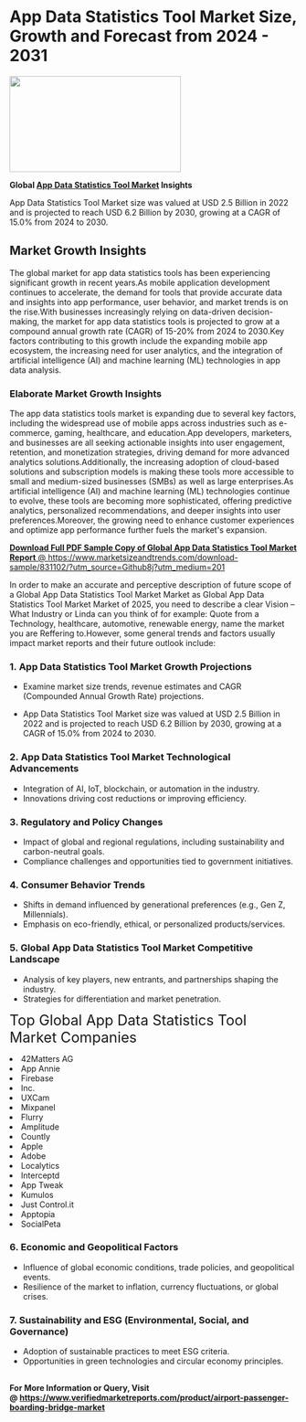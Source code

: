 <H1>App Data Statistics Tool Market Size, Growth and Forecast from 2024 - 2031</H1><img class="aligncenter size-medium wp-image-584254" src="https://thirdeyenews.in/wp-content/uploads/2024/09/Global-Market-Research-300x168.jpeg" alt="" width="300" height="168" /><p><strong>Global&nbsp;<a href="https://www.marketsizeandtrends.com/download-sample/831102/?utm_source=Github8j?utm_medium=201">App Data Statistics Tool Market</a> Insights</strong></p><p>App Data Statistics Tool Market size was valued at USD 2.5 Billion in 2022 and is projected to reach USD 6.2 Billion by 2030, growing at a CAGR of 15.0% from 2024 to 2030.</p><p><h2>Market Growth Insights</h2> <p>The global market for app data statistics tools has been experiencing significant growth in recent years.As mobile application development continues to accelerate, the demand for tools that provide accurate data and insights into app performance, user behavior, and market trends is on the rise.With businesses increasingly relying on data-driven decision-making, the market for app data statistics tools is projected to grow at a compound annual growth rate (CAGR) of 15-20% from 2024 to 2030.Key factors contributing to this growth include the expanding mobile app ecosystem, the increasing need for user analytics, and the integration of artificial intelligence (AI) and machine learning (ML) technologies in app data analysis.</p> <p><a href="#"></a></p> <h3>Elaborate Market Growth Insights</h3> <p>The app data statistics tools market is expanding due to several key factors, including the widespread use of mobile apps across industries such as e-commerce, gaming, healthcare, and education.App developers, marketers, and businesses are all seeking actionable insights into user engagement, retention, and monetization strategies, driving demand for more advanced analytics solutions.Additionally, the increasing adoption of cloud-based solutions and subscription models is making these tools more accessible to small and medium-sized businesses (SMBs) as well as large enterprises.As artificial intelligence (AI) and machine learning (ML) technologies continue to evolve, these tools are becoming more sophisticated, offering predictive analytics, personalized recommendations, and deeper insights into user preferences.Moreover, the growing need to enhance customer experiences and optimize app performance further fuels the market's expansion.</p> <p><a href="#"></p><p><span class=""><strong>Download Full PDF Sample Copy of Global App Data Statistics Tool Market Report</strong> @ <a href="https://www.marketsizeandtrends.com/download-sample/831102/?utm_source=Github8j?utm_medium=201" target="_blank">https://www.marketsizeandtrends.com/download-sample/831102/?utm_source=Github8j?utm_medium=201</a></span></p><p>In order to make an accurate and perceptive description of future scope of a Global&nbsp;App Data Statistics Tool Market Market as Global&nbsp;App Data Statistics Tool Market Market of 2025, you need to describe a clear Vision &ndash; What Industry or Linda can you think of for example: Quote from a Technology, healthcare, automotive, renewable energy, name the market you are Reffering to.However, some general trends and factors usually impact market reports and their future outlook include:</p><h3>1.&nbsp;<strong>App Data Statistics Tool Market Growth Projections</strong></h3><ul><li>Examine market size trends, revenue estimates and CAGR (Compounded Annual Growth Rate) projections.</li><li><p>App Data Statistics Tool Market size was valued at USD 2.5 Billion in 2022 and is projected to reach USD 6.2 Billion by 2030, growing at a CAGR of 15.0% from 2024 to 2030.</p></li></ul><h3>2.&nbsp;<strong>App Data Statistics Tool Market Technological Advancements</strong></h3><ul><li>Integration of AI, IoT, blockchain, or automation in the industry.</li><li>Innovations driving cost reductions or improving efficiency.</li></ul><h3>3.&nbsp;<strong>Regulatory and Policy Changes</strong></h3><ul><li>Impact of global and regional regulations, including sustainability and carbon-neutral goals.</li><li>Compliance challenges and opportunities tied to government initiatives.</li></ul><h3>4.&nbsp;<strong>Consumer Behavior Trends</strong></h3><ul><li>Shifts in demand influenced by generational preferences (e.g., Gen Z, Millennials).</li><li>Emphasis on eco-friendly, ethical, or personalized products/services.</li></ul><h3>5.&nbsp;<strong>Global App Data Statistics Tool Market Competitive Landscape</strong></h3><ul><li>Analysis of key players, new entrants, and partnerships shaping the industry.</li><li>Strategies for differentiation and market penetration.</li></ul><p data-pm-slice="1 1 []"><span style="color: inherit; font-family: inherit; font-size: 25px;">Top Global App Data Statistics Tool Market Companies</span></p><div class="" data-test-id=""><p><li>42Matters AG</li><li> App Annie</li><li> Firebase</li><li> Inc.</li><li> UXCam</li><li> Mixpanel</li><li> Flurry</li><li> Amplitude</li><li> Countly</li><li> Apple</li><li> Adobe</li><li> Localytics</li><li> Interceptd</li><li> App Tweak</li><li> Kumulos</li><li> Just Control.it</li><li> Apptopia</li><li> SocialPeta</li></p></div><h3>6.&nbsp;<strong>Economic and Geopolitical Factors</strong></h3><ul><li>Influence of global economic conditions, trade policies, and geopolitical events.</li><li>Resilience of the market to inflation, currency fluctuations, or global crises.</li></ul><h3>7.&nbsp;<strong>Sustainability and ESG (Environmental, Social, and Governance)</strong></h3><ul><li>Adoption of sustainable practices to meet ESG criteria.</li><li>Opportunities in green technologies and circular economy principles.</li></ul><h2><strong style="font-size: 14px;">For More Information or Query, Visit @&nbsp;</strong><a style="background-color: #ffffff; font-size: 14px;" href="https://www.marketsizeandtrends.com/report/app-data-statistics-tool-market/" target="_blank">https://www.verifiedmarketreports.com/product/airport-passenger-boarding-bridge-market</a></h2>